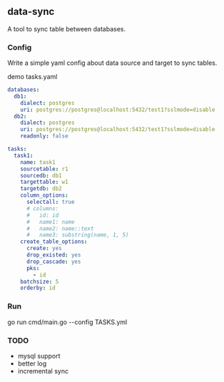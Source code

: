 ## data-sync
A tool to sync table between databases.

### Config
Write a simple yaml config about data source and target to sync tables.

demo tasks.yaml
``` yaml
databases:
  db1:
    dialect: postgres
    uri: postgres://postgres@localhost:5432/test1?sslmode=disable
  db2:
    dialect: postgres
    uri: postgres://postgres@localhost:5432/test1?sslmode=disable
    readonly: false

tasks:
  task1:
    name: task1
    sourcetable: r1
    sourcedb: db1
    targettable: w1
    targetdb: db2
    column_options:
      selectall: true
      # columns:
      #   id: id
      #   name1: name
      #   name2: name::text
      #   name3: substring(name, 1, 5)
    create_table_options:
      create: yes
      drop_existed: yes
      drop_cascade: yes
      pks:
        - id
    batchsize: 5
    orderby: id
```

### Run
  go run cmd/main.go --config TASKS.yml
  
### TODO
* mysql support
* better log
* incremental sync
